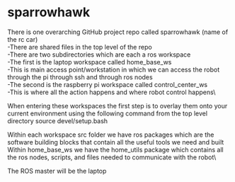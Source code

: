 # sparrowhawk
There is one overarching GitHub project repo called sparrowhawk (name of the rc car)\
-There are shared files in the top level of the repo\
-There are two subdirectories which are each a ros workspace\
-The first is the laptop workspace called home_base_ws\
  -This is main access point/workstation in which we can access the robot through the pi through ssh and through ros nodes\
-The second is the raspberry pi workspace called control_center_ws\
  -This is where all the action happens and where robot control happens\

When entering these workspaces the first step is to overlay them onto your current environment using the following command from the top level directory
source devel/setup.bash

Within each workspace src folder we have ros packages which are the software building blocks that contain all the useful tools we need and built\
Within home_base_ws we have the home_utils package which contains all the ros nodes, scripts, and files needed to communicate with the robot\

The ROS master will be the laptop
